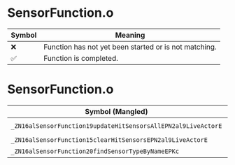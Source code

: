 # SensorFunction.o
| Symbol | Meaning 
| ------------- | ------------- 
| :x: | Function has not yet been started or is not matching. 
| :white_check_mark: | Function is completed. 


# SensorFunction.o
| Symbol (Mangled) | Symbol (Demangled) | Decompiled? |
| ------------- |  ------------- | ------------- |
| `_ZN16alSensorFunction19updateHitSensorsAllEPN2al9LiveActorE` | `alSensorFunction::updateHitSensorsAll(al::LiveActor *)` | :x: |
| `_ZN16alSensorFunction15clearHitSensorsEPN2al9LiveActorE` | `alSensorFunction::clearHitSensors(al::LiveActor *)` | :x: |
| `_ZN16alSensorFunction20findSensorTypeByNameEPKc` | `alSensorFunction::findSensorTypeByName(char const*)` | :x: |
